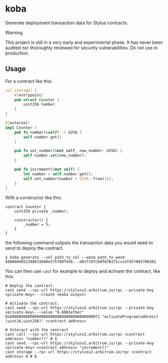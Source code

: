 # koba

Generate deployment transaction data for Stylus contracts.

> [!WARNING]
> This project is still in a very early and experimental phase. It has never
> been audited nor thoroughly reviewed for security vulnerabilities. Do not use
> in production.

## Usage

For a contract like this:

```rust
sol_storage! {
    #[entrypoint]
    pub struct Counter {
        uint256 number;
    }
}

#[external]
impl Counter {
    pub fn number(&self) -> U256 {
        self.number.get()
    }

    pub fn set_number(&mut self, new_number: U256) {
        self.number.set(new_number);
    }

    pub fn increment(&mut self) {
        let number = self.number.get();
        self.set_number(number + U256::from(1));
    }
}
```

With a constructor like this:

```solidity
contract Counter {
    uint256 private _number;

    constructor() {
        _number = 5;
    }
}
```

the following command outputs the transaction data you would need to send to
deploy the contract.

```terminal
$ koba generate --sol path_to_sol --wasm path_to_wasm
6080604052348015600e575f80fd5b...d81f197cb0f070175cce2fd57095700201
```

You can then use `cast` for example to deploy and activate the contract, like
this:

```terminal
# Deploy the contract.
cast send --rpc-url https://stylusv2.arbitrum.io/rpc --private-key <private-key> --create <koba output>

# Activate the contract.
cast send --rpc-url https://stylusv2.arbitrum.io/rpc --private-key <private-key> --value "0.0001ether" 0x0000000000000000000000000000000000000071 "activateProgram(address)(uint16,uint256)" <contract address>

# Interact with the contract
cast call --rpc-url https://stylusv2.arbitrum.io/rpc <contract address> "number()" # 5
cast send --rpc-url https://stylusv2.arbitrum.io/rpc --private-key <private-key> <contract address> "increment()"
cast storage --rpc-url https://stylusv2.arbitrum.io/rpc <contract address> 0 # 6
```
